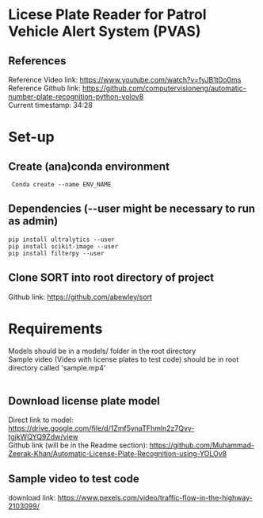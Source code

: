 # Licese Plate Reader for Patrol Vehicle Alert System (PVAS)

## References

Reference Video link: https://www.youtube.com/watch?v=fyJB1t0o0ms <br/>
Reference Github link: https://github.com/computervisioneng/automatic-number-plate-recognition-python-yolov8 <br/>
Current timestamp: 34:28 <br/>

# Set-up

## Create (ana)conda environment 
```
 Conda create --name ENV_NAME
```

## Dependencies (--user might be necessary to run as admin)
```
pip install ultralytics --user
pip install scikit-image --user
pip install filterpy --user
```

## Clone SORT into root directory of project
Github link: https://github.com/abewley/sort <br/>


# Requirements
Models should be in a models/ folder in the root directory <br/>
Sample video (Video with license plates to test code) should be in root directory called 'sample.mp4' <br/>
<br/>

## Download license plate model 
Direct link to model: https://drive.google.com/file/d/1Zmf5ynaTFhmln2z7Qvv-tgjkWQYQ9Zdw/view <br/>
Github link (will be in the Readme section): https://github.com/Muhammad-Zeerak-Khan/Automatic-License-Plate-Recognition-using-YOLOv8 <br/>

## Sample video to test code
download link: https://www.pexels.com/video/traffic-flow-in-the-highway-2103099/ <br/>
